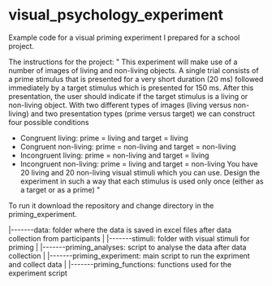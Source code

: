 # visual_psychology_experiment
Example code for a visual priming experiment I prepared for a school project. 

The instructions for the project: 
  "
  This experiment will make use of a number of images of living and non-living objects. A single trial consists of a prime stimulus that is presented for a very short duration (20 ms) followed immediately by a target stimulus which is presented for 150 ms. After this presentation, the user should indicate if the target stimulus is a living or non-living object. With two different types of images (living versus non-living) and two presentation types (prime versus target) we can construct four possible conditions

* Congruent living: prime = living and target = living
* Congruent non-living: prime = non-living and target = non-living
* Incongruent living: prime = non-living and target = living
* Incongruent non-living: prime = living and target = non-living
You have 20 living and 20 non-living visual stimuli which you can use. Design the experiment in such a way that each stimulus is used only once (either as a target or as a prime)
"


To run it download the repository and change directory in the priming_experiment. 

|-------data: folder where the data is saved in excel files after data collection from participants
|
|-------stimuli: folder with visual stimuli for priming
|
|-------priming_analyses: script to analyse the data after data collection
|
|-------priming_experiment: main script to run the expriment and collect data
|
|-------priming_functions: functions used for the experiment script
